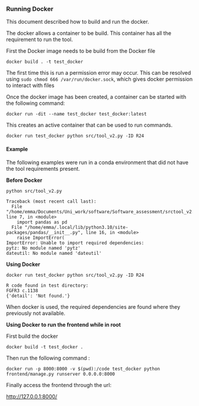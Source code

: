 ### Running Docker ###

This document described how to build and run the docker.

The docker allows a container to be build. This container has all the requirement to run the tool.

First the Docker image needs to be build from the Docker file

```
docker build . -t test_docker
```

The first time this is run a permission error may occur. This can be resolved using `sudo chmod 666 /var/run/docker.sock`, which gives docker permission to interact with files

Once the docker image has been created, a container can be started with the following command:

```
docker run -dit --name test_docker test_docker:latest
```
This creates an active container that can be used to run commands.

```
docker run test_docker python src/tool_v2.py -ID R24
```

#### Example ####

The following examples were run in a conda environment that did not have the tool requirements present.

**Before Docker**

```
python src/tool_v2.py

Traceback (most recent call last):
  File "/home/emma/Documents/Uni_work/software/Software_assessment/srctool_v2.py", line 7, in <module>
    import pandas as pd
  File "/home/emma/.local/lib/python3.10/site-packages/pandas/__init__.py", line 16, in <module>
    raise ImportError(
ImportError: Unable to import required dependencies:
pytz: No module named 'pytz'
dateutil: No module named 'dateutil'

```

**Using Docker**

```
docker run test_docker python src/tool_v2.py -ID R24

R code found in test directory:
FGFR3 c.1138
{'detail': 'Not found.'}
```

When docker is used, the required dependencies are found where they previously not available.

**Using Docker to run the frontend while in root**

First build the docker

```
docker build -t test_docker .
```


Then run the following command :

```
docker run -p 8000:8000 -v $(pwd):/code test_docker python frontend/manage.py runserver 0.0.0.0:8000
```

Finally access the frontend through the url:

http://127.0.0.1:8000/
